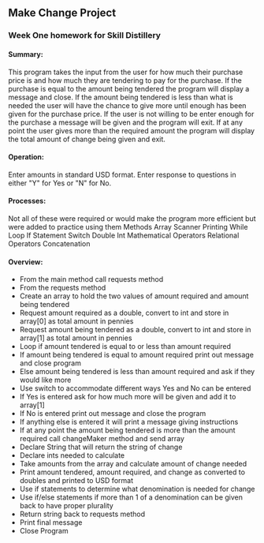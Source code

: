 ## Make Change Project

### Week One homework for Skill Distillery

#### Summary:
This program takes the input from the user for how much their purchase price is and how much they are tendering to pay for the purchase. If the purchase is equal to the amount being tendered the program will display a message and close. If the amount being tendered is less than what is needed the user will have the chance to give more until enough has been given for the purchase price. If the user is not willing to be enter enough for the purchase a message will be given and the program will exit. If at any point the user gives more than the required amount the program will display the total amount of change being given and exit.

#### Operation:
Enter amounts in standard USD format.
Enter response to questions in either "Y" for Yes or "N" for No.

#### Processes:
Not all of these were required or would make the program more efficient  but were added to practice using them
Methods
Array
Scanner
Printing
While Loop
If Statement
Switch
Double
Int
Mathematical Operators
Relational Operators
Concatenation

#### Overview:
- From the main method call requests method
- From the requests method
- Create an array to hold the two values of amount required and amount being tendered
- Request amount required as a double, convert to int and store in array[0] as total amount in pennies
- Request amount being tendered as a double, convert to int and store in array[1] as total amount in pennies
- Loop if amount tendered is equal to or less than amount required
- If amount being tendered is equal to amount required print out message and close program
- Else amount being tendered is less than amount required and ask if they would like more
- Use switch to accommodate different ways Yes and No can be entered
- If Yes is entered ask for how much more will be given and add it to array[1]
- If No is entered print out message and close the program
- If anything else is entered it will print a message giving instructions
- If at any point the amount being tendered is more than the amount required call changeMaker method and send array
- Declare String that will return the string of change
- Declare ints needed to calculate
- Take amounts from the array and calculate amount of change needed
- Print amount tendered, amount required, and change as converted to doubles and printed to USD format
- Use if statements to determine what denomination is needed for change
- Use if/else statements if more than 1 of a denomination can be given back to have proper plurality
- Return string back to requests method
- Print final message
- Close Program
  
